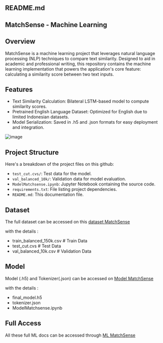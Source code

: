 ## README.md

## MatchSense - Machine Learning
## Overview
MatchSense is a machine learning project that leverages natural language processing (NLP) techniques to compare text similarity. Designed to aid in academic and professional writing, this repository contains the machine learning implementation that powers the application's core feature: calculating a similarity score between two text inputs.

## Features
- Text Similarity Calculation: Bilateral LSTM-based model to compute similarity scores.
- Pretrained English Language Dataset: Optimized for English due to limited Indonesian datasets.
- Model Serialization: Saved in .h5 and .json formats for easy deployment and integration.
  
![image](https://github.com/user-attachments/assets/880639c5-0fdd-4163-8d69-3002414a19d0)


## Project Structure

Here's a breakdown of the project files on this github:

* `test_cut.cvs/`: Test data for the model.
* `val_balanced_10k/`: Validation data for model evaluation.
* `ModelMatchsense.ipynb`: Jupyter Notebook containing the source code.
* `requirements.txt`: File listing project dependencies.
* `README.md`: This documentation file.

## Dataset
The full dataset can be accessed on this [dataset MatchSense](https://drive.google.com/drive/folders/1nfWaAnHuLRs2opR3IrFW7eEg6d1I-ZJk)

with the details :
- train_balanced_150k.csv   # Train Data
- test_cut.cvs              # Test Data
- val_balanced_10k.csv      # Validation Data

## Model
Model (.h5) and Tokenizer(.json) can be accessed on [Model MatchSense](https://drive.google.com/drive/folders/1KVbdw06HwCkZcL6TBNdrvpJYJ6SDugvf)

with the details :
- final_model.h5  
- tokenizer.json
- ModelMatchsense.ipynb

## Full Access
All these full ML docs can be accessed through [ML MatchSense](https://drive.google.com/drive/folders/1KVbdw06HwCkZcL6TBNdrvpJYJ6SDugvf)

